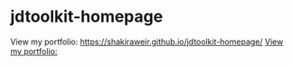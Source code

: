# jdtoolkit-homepage

View my portfolio: https://shakiraweir.github.io/jdtoolkit-homepage/ 
[View my portfolio:](https://shakiraweir.github.io/jdtoolkit-homepage/)
